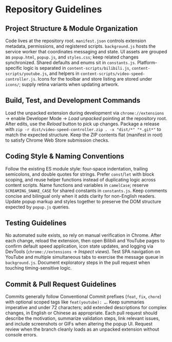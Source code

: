 # Repository Guidelines

## Project Structure & Module Organization
Code lives at the repository root. `manifest.json` controls extension metadata, permissions, and registered scripts. `background.js` hosts the service worker that coordinates messaging and state. UI assets are grouped as `popup.html`, `popup.js`, and `styles.css`; keep related changes synchronized. Shared defaults and enums sit in `constants.js`. Platform-specific logic is separated in `content-scripts/bilibili.js`, `content-scripts/youtube.js`, and helpers in `content-scripts/video-speed-controller.js`. Icons for the toolbar and store listing are stored under `icons/`; supply retina variants when updating artwork.

## Build, Test, and Development Commands
Load the unpacked extension during development via `chrome://extensions` → enable Developer Mode → *Load unpacked* pointing at the repository root. After edits, use the *Reload* button to pick up changes. Package a release with `zip -r dist/video-speed-controller.zip . -x "dist/*" "*.git*"` to match the expected structure. Keep the ZIP contents flat (manifest in root) to satisfy Chrome Web Store submission checks.

## Coding Style & Naming Conventions
Follow the existing ES module style: four-space indentation, trailing semicolons, and double quotes for strings. Prefer `const`/`let` with block scoping, and reuse helper functions instead of duplicating logic across content scripts. Name functions and variables in `camelCase`; reserve `SCREAMING_SNAKE_CASE` for shared constants in `constants.js`. Keep comments concise and bilingual only when it adds clarity for non-English readers. Update popup markup and styles together to preserve the DOM structure expected by `popup.js` queries.

## Testing Guidelines
No automated suite exists, so rely on manual verification in Chrome. After each change, reload the extension, then open Bilibili and YouTube pages to confirm default speed application, icon state updates, and logging via DevTools (`chrome://extensions` → *Inspect views*). Test SPA navigation on YouTube and multiple simultaneous tabs to exercise the message queue in `background.js`. Document exploratory steps in the pull request when touching timing-sensitive logic.

## Commit & Pull Request Guidelines
Commits generally follow Conventional Commit prefixes (`feat`, `fix`, `chore`) with optional scoped tags like `feat(youtube): …`. Keep summaries imperative and under 72 characters; add extended descriptions for complex changes, in English or Chinese as appropriate. Each pull request should describe the motivation, summarize validation steps, link relevant issues, and include screenshots or GIFs when altering the popup UI. Request review when the branch cleanly loads as an unpacked extension without console errors.
